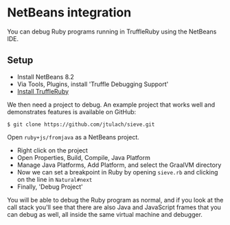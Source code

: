 
# NetBeans integration

You can debug Ruby programs running in TruffleRuby using the NetBeans IDE.

## Setup

* Install NetBeans 8.2
* Via Tools, Plugins, install 'Truffle Debugging Support'
* [Install TruffleRuby](installing-graalvm.md)

We then need a project to debug. An example project that works well and
demonstrates features is available on GitHub:

```
$ git clone https://github.com/jtulach/sieve.git
```

Open `ruby+js/fromjava` as a NetBeans project.

* Right click on the project
* Open Properties, Build, Compile, Java Platform
* Manage Java Platforms, Add Platform, and select the GraalVM directory
* Now we can set a breakpoint in Ruby by opening `sieve.rb` and clicking on the
  line in `Natural#next`
* Finally, 'Debug Project'

You will be able to debug the Ruby program as normal, and if you look at the
call stack you'll see that there are also Java and JavaScript frames that you
can debug as well, all inside the same virtual machine and debugger.